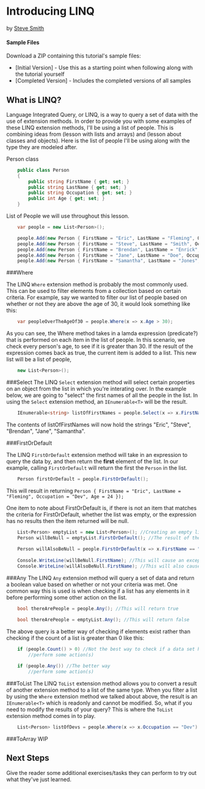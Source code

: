 # Introducing LINQ
by [Steve Smith](http://deviq.com/me/steve-smith)

#### Sample Files
Download a ZIP containing this tutorial's sample files:
- [Initial Version] - Use this as a starting point when following along with the tutorial yourself
- [Completed Version] - Includes the completed versions of all samples

## What is LINQ?

Language Integrated Query, or LINQ, is a way to query a set of data with the use of extension methods. In order to provide you with some examples of these LINQ extension methods, I'll be using a list of people. This is combining ideas from (lesson with lists and arrays) and (lesson about classes and objects). Here is the list of people I'll be using along with the type they are modeled after.

Person class

```c#
	public class Person
    {
        public string FirstName { get; set; }
        public string LastName { get; set; }
        public string Occupation { get; set; }
        public int Age { get; set; }
    }
```

List of People we will use throughout this lesson.

```c#
	var people = new List<Person>();

	people.Add(new Person { FirstName = "Eric", LastName = "Fleming", Occupation = "Dev", Age = 24 });
	people.Add(new Person { FirstName = "Steve", LastName = "Smith", Occupation = "Manager", Age = 40 });
	people.Add(new Person { FirstName = "Brendan", LastName = "Enrick", Occupation = "Dev", Age = 30 });
	people.Add(new Person { FirstName = "Jane", LastName = "Doe", Occupation = "Dev", Age = 35 });
	people.Add(new Person { FirstName = "Samantha", LastName = "Jones", Occupation = "Dev", Age = 24 });
```

###Where

The LINQ `Where` extension method is probably the most commonly used. This can be used to filter elements from a collection based on certain criteria. For example, say we wanted to filter our list of people based on whether or not they are above the age of 30, it would look something like this:

```c#
	var peopleOverTheAgeOf30 = people.Where(x => x.Age > 30);
``` 

As you can see, the Where method takes in a lamda expression (predicate?) that is performed on each item in the list of people. In this scenario, we check every person's age, to see if it is greater than 30. If the result of the expression comes back as true, the current item is added to a list. This new list will be a list of people,

```c#
	new List<Person>();
```

###Select
The LINQ `Select` extension method will select certain properties on an object from the list in which you're interating over. In the example below, we are going to "select" the first names of all the people in the list. In using the `Select` extension method, an `IEnumerable<T>` will be the result.

```c#
	IEnumerable<string> listOfFirstNames = people.Select(x => x.FirstName);
```

The contents of listOfFirstNames will now hold the strings "Eric", "Steve", "Brendan", "Jane", "Samantha".

###FirstOrDefault

The LINQ `FirstOrDefault` extension method will take in an expression to query the data by, and then return the **first** element of the list. In our example, calling `FirstOrDefault` will return the first the `Person` in the list.

```c#
    Person firstOrDefault = people.FirstOrDefault();
```

This will result in returning `Person { FirstName = "Eric", LastName = "Fleming", Occupation = "Dev", Age = 24 });`

One item to note about FirstOrDefault is, if there is not an item that matches the criteria for FirstOrDefault, whether the list was empty, or the expression has no results then the item returned will be null. 

```c#
    List<Person> emptyList = new List<Person>(); //Creating an empty list
	Person willBeNull = emptyList.FirstOrDefault(); //The result of the FirstOrDefault call will be null
	
	Person willAlsoBeNull = people.FirstOrDefault(x => x.FirstName == "John"); //The result of the FirstOfDefault call will be null
	
	Console.WriteLine(willBeNull.FirstName); //This will cause an exception
	Console.WriteLine(willAlsoBeNull.FirstName); //This will also cause an exception
```

###Any
The LINQ `Any` extension method will query a set of data and return a boolean value based on whether or not your criteria was met. One common way this is used is when checking if a list has any elements in it before performing some other action on the list.

```c#
    bool thereArePeople = people.Any(); //This will return true
```

```c#
    bool thereArePeople = emptyList.Any(); //This will return false
```

The above query is a better way of checking if elements exist rather than checking if the count of a list is greater than 0 like this:

```c#
	if (people.Count() > 0) //Not the best way to check if a data set has items
	    //perform some action(s)
		
	if (people.Any()) //The better way
	    //perform some action(s)
```

###ToList
The LINQ `ToList` extension method allows you to convert a result of another extension method to a list of the same type. When you filter a list by using the `Where` extension method we talked about above, the result is an `IEnumerable<T>` which is readonly and  cannot be modified. So, what if you need to modify the results of your query? This is where the `ToList` extension method comes in to play.

```c#
	List<Person> listOfDevs = people.Where(x => x.Occupation == "Dev").ToList(); //This will return a List<Person>
```

###ToArray
WIP

## Next Steps

Give the reader some additional exercises/tasks they can perform to try out what they've just learned.